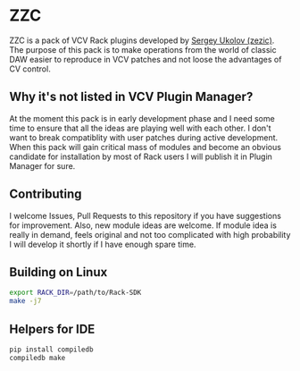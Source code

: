 # ZZC

ZZC is a pack of VCV Rack plugins developed by [Sergey Ukolov (zezic)](https://github.com/zezic).
The purpose of this pack is to make operations from the world of classic DAW easier to reproduce in VCV patches and not loose the advantages of CV control.

## Why it's not listed in VCV Plugin Manager?

At the moment this pack is in early development phase and I need some time to ensure that all the ideas are playing well with each other. I don't want to break compatiblity with user patches during active development.
When this pack will gain critical mass of modules and become an obvious candidate for installation by most of Rack users I will publish it in Plugin Manager for sure.

## Contributing

I welcome Issues, Pull Requests to this repository if you have suggestions for improvement.
Also, new module ideas are welcome. If module idea is really in demand, feels original and not too complicated with high probability I will develop it shortly if I have enough spare time.

## Building on Linux

```bash
export RACK_DIR=/path/to/Rack-SDK
make -j7
```

## Helpers for IDE

```bash
pip install compiledb
compiledb make
```
